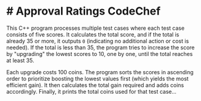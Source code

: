 ﻿# # Approval Ratings CodeChef


This C++ program processes multiple test cases where each test case consists of five scores. It calculates the total score, and if the total is already 35 or more, it outputs `0` (indicating no additional action or cost is needed). If the total is less than 35, the program tries to increase the score by "upgrading" the lowest scores to 10, one by one, until the total reaches at least 35.

Each upgrade costs 100 coins. The program sorts the scores in ascending order to prioritize boosting the lowest values first (which yields the most efficient gain). It then calculates the total gain required and adds coins accordingly. Finally, it prints the total coins used for that test case...
